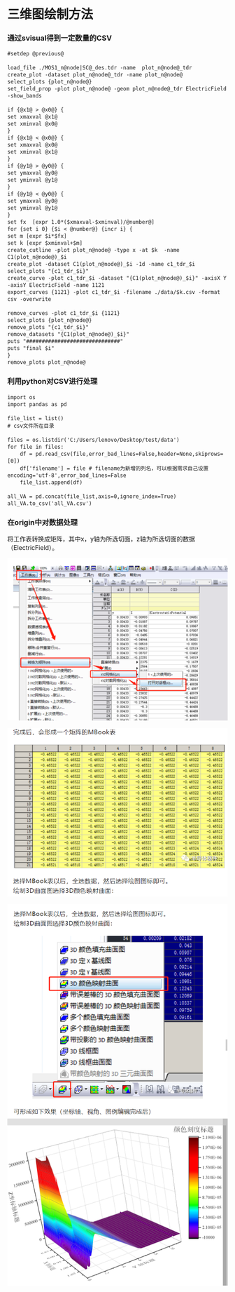 # 三维图绘制方法

### 通过svisual得到一定数量的CSV

```scheme{.line-numbers}
#setdep @previous@

load_file ./MOS1_n@node|SC@_des.tdr -name  plot_n@node@_tdr
create_plot -dataset plot_n@node@_tdr -name plot_n@node@
select_plots {plot_n@node@}
set_field_prop -plot plot_n@node@ -geom plot_n@node@_tdr ElectricField -show_bands

if {@x1@ > @x0@} {
set xmaxval @x1@
set xminval @x0@
}
if {@x1@ < @x0@} {
set xmaxval @x0@
set xminval @x1@
}
if {@y1@ > @y0@} {
set ymaxval @y0@
set yminval @y1@
}
if {@y1@ < @y0@} {
set ymaxval @y0@
set yminval @y1@
}
set fx  [expr 1.0*($xmaxval-$xminval)/@number@]
for {set i 0} {$i < @number@} {incr i} {
set m [expr $i*$fx]
set k [expr $xminval+$m]
create_cutline -plot plot_n@node@ -type x -at $k  -name C1(plot_n@node@)_$i
create_plot -dataset C1(plot_n@node@)_$i -1d -name c1_tdr_$i
select_plots "{c1_tdr_$i}"
create_curve -plot c1_tdr_$i -dataset "{C1(plot_n@node@)_$i}" -axisX Y -axisY ElectricField -name 1121
export_curves {1121} -plot c1_tdr_$i -filename ./data/$k.csv -format csv -overwrite

remove_curves -plot c1_tdr_$i {1121}
select_plots {plot_n@node@}
remove_plots "{c1_tdr_$i}"
remove_datasets "{C1(plot_n@node@)_$i}"
puts "##############################"
puts "final $i"
}
remove_plots plot_n@node@
```

### 利用python对CSV进行处理

```scheme{.line-numbers}
import os
import pandas as pd

file_list = list()
# csv文件所在目录

files = os.listdir('C:/Users/lenovo/Desktop/test/data')
for file in files:
    df = pd.read_csv(file,error_bad_lines=False,header=None,skiprows=[0])
    df['filename'] = file # filename为新增的列名，可以根据需求自己设置encoding='utf-8',error_bad_lines=False
    file_list.append(df)

all_VA = pd.concat(file_list,axis=0,ignore_index=True)
all_VA.to_csv('all_VA.csv')

```

### 在origin中对数据处理

将工作表转换成矩阵，其中x，y轴为所选切面，z轴为所选切面的数据（ElectricField）。

![1666159584333](image/三维图绘制方法/1666159584333.png)

![1666160054196](image/三维图绘制方法/1666160054196.png)

![1666160074179](image/三维图绘制方法/1666160074179.png)![1666160089229](image/三维图绘制方法/1666160089229.png)
